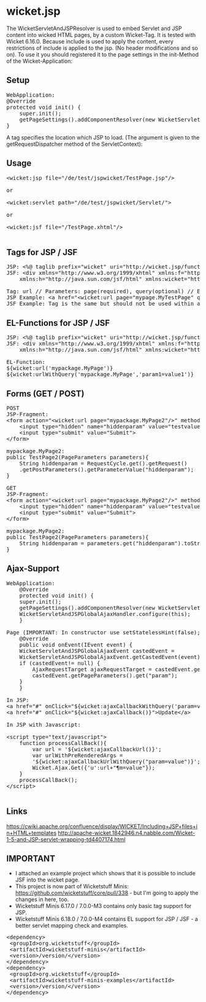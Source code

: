 wicket.jsp
==========
The WicketServletAndJSPResolver is used to embed Servlet and JSP content into wicked HTML pages, by a custom Wicket-Tag. It is tested with Wicket 6.16.0. Because include is used to apply the content, every restrictions of include is applied to the jsp. (No header modifications and so on). To use it you should registered it to the page settings in the init-Method of the Wicket-Application:

Setup
-----
<pre>
WebApplication:
@Override
protected void init() {
	super.init();
	getPageSettings().addComponentResolver(new WicketServletAndJSPResolver());
}
</pre>

A tag specifies the location which JSP to load. (The argument is given to the getRequestDispatcher method of the ServletContext):

Usage
-----

<pre>
&lt;wicket:jsp file="/de/test/jspwicket/TestPage.jsp"/&gt;

or 

&lt;wicket:servlet path="/de/test/jspwicket/Servlet/"&gt;

or

&lt;wicket:jsf file="/TestPage.xhtml"/&gt;

</pre>

Tags for JSP / JSF
------------------
<pre>
JSP: &lt;%@ taglib prefix="wicket" uri="http://wicket.jsp/functions" %&gt;
JSF: &lt;div xmlns="http://www.w3.org/1999/xhtml" xmlns:f="http://java.sun.com/jsf/core"
	xmlns:h="http://java.sun.com/jsf/html" xmlns:wicket="http://wicket.jsf/functions"&gt;

Tag: url // Parameters: page(required), query(optional) // Example:
JSP Example: &lt;a href="&lt;wicket:url page="mypage.MyTestPage" query="param1=value1&param2=value2"/&gt;"&gt;LINK&lt;/a&gt;
JSF Example: Tag is the same but should not be used within a href, please refer to the EL-Functions
</pre>

EL-Functions for JSP / JSF
--------------------------
<pre>
JSP: &lt;%@ taglib prefix="wicket" uri="http://wicket.jsp/functions" %&gt;
JSF: &lt;div xmlns="http://www.w3.org/1999/xhtml" xmlns:f="http://java.sun.com/jsf/core"
	xmlns:h="http://java.sun.com/jsf/html" xmlns:wicket="http://wicket.jsf/functions"&gt;

EL-Function:
${wicket:url('mypackage.MyPage')}
${wicket:urlWithQuery('mypackage.MyPage','param1=value1')}
</pre>

Forms (GET / POST)
------------------
<pre>
POST
JSP-Fragment:
&lt;form action="&lt;wicket:url page="mypackage.MyPage2"/&gt;" method="POST"&gt;
	&lt;input type="hidden" name="hiddenparam" value="testvalue"&gt;
	&lt;input type="submit" value="Submit"&gt;
&lt;/form&gt;

mypackage.MyPage2:
public TestPage2(PageParameters parameters){
	String hiddenparam = RequestCycle.get().getRequest()
	.getPostParameters().getParameterValue("hiddenparam");
}

GET
JSP-Fragment:
&lt;form action="&lt;wicket:url page="mypackage.MyPage2"/&gt;" method="GET"&gt;
	&lt;input type="hidden" name="hiddenparam" value="testvalue"&gt;
	&lt;input type="submit" value="Submit"&gt;
&lt;/form&gt;

mypackage.MyPage2:
public TestPage2(PageParameters parameters){
	String hiddenparam = parameters.get("hiddenparam").toString()
}
</pre>

Ajax-Support
------------
<pre>
WebApplication:
    @Override
    protected void init() {
	super.init();
	getPageSettings().addComponentResolver(new WicketServletAndJSPResolver());
	WicketServletAndJSPGlobalAjaxHandler.configure(this);
    }

Page (IMPORTANT: In constructor use setStatelessHint(false); !!!):
    @Override
    public void onEvent(IEvent<?> event) {
	WicketServletAndJSPGlobalAjaxEvent castedEvent = 
	WicketServletAndJSPGlobalAjaxEvent.getCastedEvent(event);
	if (castedEvent!= null) {
	    AjaxRequestTarget ajaxRequestTarget = castedEvent.getAjaxRequestTarget();
	    castedEvent.getPageParameters().get("param");
	}
    }

In JSP:
&lt;a href="#" onClick="${wicket:ajaxCallbackWithQuery('param=value')}"&gt;Update&lt;/a&gt;
&lt;a href="#" onClick="${wicket:ajaxCallback()}"&gt;Update&lt;/a&gt;

In JSP with Javascript:

&lt;script type="text/javascript"&gt;
	function processCallBack(){
		var url = '${wicket:ajaxCallbackUrl()}';
		var urlWithPreRenderedArgs = 
		'${wicket:ajaxCallbackUrlWithQuery("param=value")}';
		Wicket.Ajax.Get({'u':url+"&param=value"});
	}
	processCallBack();
&lt;/script&gt;

</pre>

Links
------
https://cwiki.apache.org/confluence/display/WICKET/Including+JSP+files+in+HTML+templates
http://apache-wicket.1842946.n4.nabble.com/Wicket-1-5-and-JSP-servlet-wrapping-td4407174.html


IMPORTANT
---------
- I attached an example project which shows that it is possible to include JSF into the wicket page.
- This project is now part of Wicketstuff Minis: https://github.com/wicketstuff/core/pull/338 - but I'm going to apply the changes in here, too. 
- Wicketstuff Minis 6.17.0 / 7.0.0-M3 contains only basic tag support for JSP.
- Wicketstuff Minis 6.18.0 / 7.0.0-M4 contains EL support for JSP / JSF - a better servlet mapping check and examples.
<pre>
&lt;dependency&gt;
 &lt;groupId&gt;org.wicketstuff&lt;/groupId&gt;
 &lt;artifactId&gt;wicketstuff-minis&lt;/artifactId&gt;
 &lt;version&gt;/version/&lt;/version&gt;
&lt;/dependency&gt;
&lt;dependency&gt;
 &lt;groupId&gt;org.wicketstuff&lt;/groupId&gt;
 &lt;artifactId&gt;wicketstuff-minis-examples&lt;/artifactId&gt;
 &lt;version&gt;/version/&lt;/version&gt;
&lt;/dependency&gt;

</pre>

